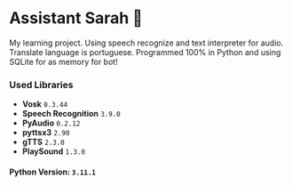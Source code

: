 # Assistant Sarah 🤩
My learning project. Using speech recognize and text interpreter for audio. Translate language is portuguese. Programmed 100% in Python and using SQLite for as memory for bot!

### Used Libraries
- **Vosk** ```0.3.44```
- **Speech Recognition** ```3.9.0```
- **PyAudio** ```0.2.12```
- **pyttsx3** ```2.90```
- **gTTS** ```2.3.0```
- **PlaySound** ```1.3.0```

#### Python Version: ```3.11.1```